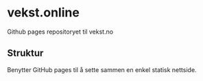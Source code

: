 # vekst.online
Github pages repositoryet til vekst.no

## Struktur 
Benytter GitHub pages til å sette sammen en enkel statisk nettside.
